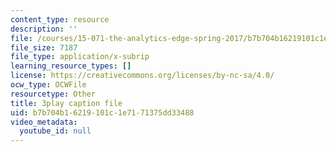 ```yaml
---
content_type: resource
description: ''
file: /courses/15-071-the-analytics-edge-spring-2017/b7b704b16219101c1e7171375dd33488_iR1nRg-jm1o.srt
file_size: 7187
file_type: application/x-subrip
learning_resource_types: []
license: https://creativecommons.org/licenses/by-nc-sa/4.0/
ocw_type: OCWFile
resourcetype: Other
title: 3play caption file
uid: b7b704b1-6219-101c-1e71-71375dd33488
video_metadata:
  youtube_id: null
---
```

